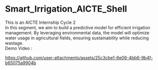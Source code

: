 # Smart_Irrigation_AICTE_Shell
This is an AICTE Internship Cycle 2
<br>  In this segment, we aim to build a predictive model for efficient irrigation management. By leveraging environmental data, the model will optimize water usage in agricultural fields, ensuring sustainability while reducing wastage.
<br> Demo Video :



https://github.com/user-attachments/assets/25c3cbe1-8e06-4bb6-9b4f-b65075a9904b

